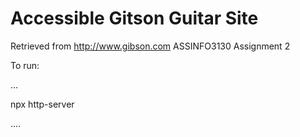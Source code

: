 Accessible Gitson Guitar Site
======================

Retrieved from http://www.gibson.com ASSINFO3130 Assignment 2

To run:

...

npx http-server

....
